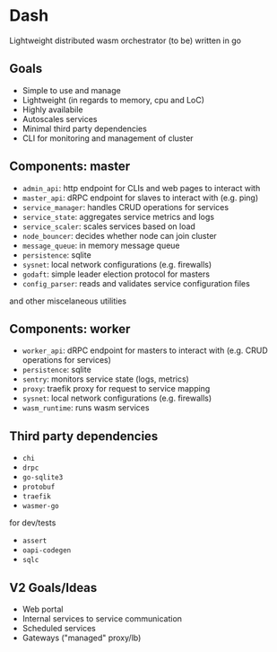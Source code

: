 # Dash
Lightweight distributed wasm orchestrator (to be) written in go

## Goals

- Simple to use and manage
- Lightweight (in regards to memory, cpu and LoC)
- Highly availabile
- Autoscales services
- Minimal third party dependencies
- CLI for monitoring and management of cluster

## Components: master
- `admin_api`: http endpoint for CLIs and web pages to interact with
- `master_api`: dRPC endpoint for slaves to interact with (e.g. ping)
- `service_manager`: handles CRUD operations for services
- `service_state`: aggregates service metrics and logs
- `service_scaler`: scales services based on load
- `node_bouncer`: decides whether node can join cluster
- `message_queue`: in memory message queue
- `persistence`: sqlite
- `sysnet`: local network configurations (e.g. firewalls)
- `godaft`: simple leader election protocol for masters
- `config_parser`: reads and validates service configuration files

and other miscelaneous utilities

## Components: worker
- `worker_api`: dRPC endpoint for masters to interact with (e.g. CRUD operations for services)
- `persistence`: sqlite
- `sentry`: monitors service state (logs, metrics)
- `proxy`: traefik proxy for request to service mapping
- `sysnet`: local network configurations (e.g. firewalls)
- `wasm_runtime`: runs wasm services

## Third party dependencies
- `chi`
- `drpc`
- `go-sqlite3`
- `protobuf`
- `traefik`
- `wasmer-go`

for dev/tests
- `assert`
- `oapi-codegen`
- `sqlc`

## V2 Goals/Ideas
- Web portal
- Internal services to service communication
- Scheduled services
- Gateways ("managed" proxy/lb)
